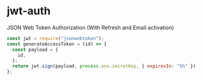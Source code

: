 # jwt-auth
JSON Web Token Authorization (With Refresh and Email activation)



```js
const jwt = require("jsonwebtoken");
const generateAccessToken = (id) => {
  const payload = {
    id,
  };
  return jwt.sign(payload, process.env.secretKey, { expiresIn: "5h" });
};
```
